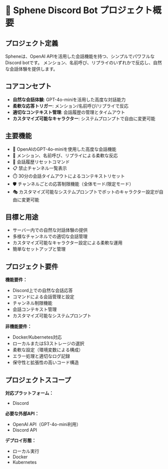 # 🔮 Sphene Discord Bot プロジェクト概要

## プロジェクト定義

Spheneは、OpenAI APIを活用した会話機能を持つ、シンプルでパワフルなDiscord botです。
メンション、名前呼び、リプライのいずれかで反応し、自然な会話体験を提供します。

## コアコンセプト

* **自然な会話体験**: GPT-4o-miniを活用した高度な対話能力
* **柔軟な応答トリガー**: メンション/名前呼び/リプライで反応
* **適切なコンテキスト管理**: 会話履歴の管理とタイムアウト
* **カスタマイズ可能なキャラクター**: システムプロンプトで自由に変更可能

## 主要機能

* 💬 OpenAIのGPT-4o-miniを使用した高度な会話機能
* 👋 メンション、名前呼び、リプライによる柔軟な反応
* 🔄 会話履歴リセットコマンド
* 📋 禁止チャンネル一覧表示
* ⏱️ 30分の会話タイムアウトによるコンテキストリセット
* 🛡️ チャンネルごとの応答制限機能（全体モード/限定モード）
* 🎭 カスタマイズ可能なシステムプロンプトでボットのキャラクター設定が自由に変更可能

## 目標と用途

* サーバー内での自然な対話体験の提供
* 多様なチャンネルでの適切な会話管理
* カスタマイズ可能なキャラクター設定による柔軟な運用
* 簡単なセットアップと管理

## プロジェクト要件

**機能要件：**
- Discord上での自然な会話応答
- コマンドによる会話管理と設定
- チャンネル制限機能
- 会話コンテキスト管理
- カスタマイズ可能なシステムプロンプト

**非機能要件：**
- Docker/Kubernetes対応
- ローカルまたはS3ストレージの選択
- 柔軟な設定（環境変数による構成）
- エラー処理と適切なログ記録
- 保守性と拡張性の高いコード構造

## プロジェクトスコープ

**対応プラットフォーム：**
- Discord

**必要な外部API：**
- OpenAI API（GPT-4o-mini利用）
- Discord API

**デプロイ形態：**
- ローカル実行
- Docker
- Kubernetes
